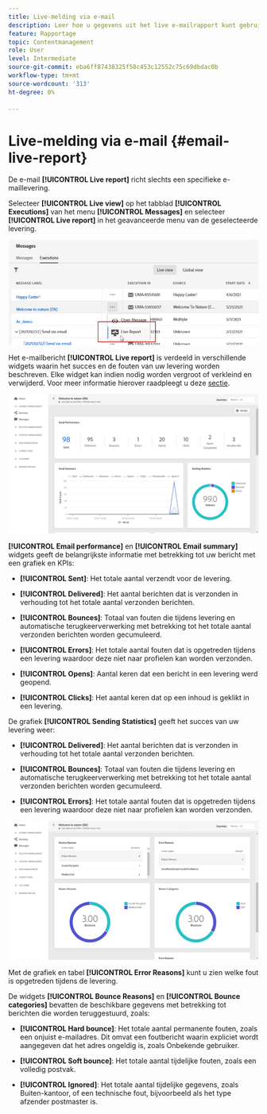 ```yaml
---
title: Live-melding via e-mail
description: Leer hoe u gegevens uit het live e-mailrapport kunt gebruiken
feature: Rapportage
topic: Contentmanagement
role: User
level: Intermediate
source-git-commit: eba6ff87438325f58c453c12552c75c69dbdac0b
workflow-type: tm+mt
source-wordcount: '313'
ht-degree: 0%

---
```


# Live-melding via e-mail {#email-live-report}

De e-mail **[!UICONTROL Live report]** richt slechts een specifieke e-maillevering.

Selecteer **[!UICONTROL Live view]** op het tabblad **[!UICONTROL Executions]** van het menu **[!UICONTROL Messages]** en selecteer **[!UICONTROL Live report]** in het geavanceerde menu van de geselecteerde levering.

![](../assets/live_report.png)

Het e-mailbericht **[!UICONTROL Live report]** is verdeeld in verschillende widgets waarin het succes en de fouten van uw levering worden beschreven. Elke widget kan indien nodig worden vergroot of verkleind en verwijderd. Voor meer informatie hierover raadpleegt u deze [sectie](live-report.md#modify-dashboard).

![](../assets/live_report_5.png)

**[!UICONTROL Email performance]** en  **[!UICONTROL Email summary]** widgets geeft de belangrijkste informatie met betrekking tot uw bericht met een grafiek en KPIs:

* **[!UICONTROL Sent]**: Het totale aantal verzendt voor de levering.

* **[!UICONTROL Delivered]**: Het aantal berichten dat is verzonden in verhouding tot het totale aantal verzonden berichten.

* **[!UICONTROL Bounces]**: Totaal van fouten die tijdens levering en automatische terugkeerverwerking met betrekking tot het totale aantal verzonden berichten worden gecumuleerd.

* **[!UICONTROL Errors]**: Het totale aantal fouten dat is opgetreden tijdens een levering waardoor deze niet naar profielen kan worden verzonden.

* **[!UICONTROL Opens]**: Aantal keren dat een bericht in een levering werd geopend.

* **[!UICONTROL Clicks]**: Het aantal keren dat op een inhoud is geklikt in een levering.

De grafiek **[!UICONTROL Sending Statistics]** geeft het succes van uw levering weer:

* **[!UICONTROL Delivered]**: Het aantal berichten dat is verzonden in verhouding tot het totale aantal verzonden berichten.

* **[!UICONTROL Bounces]**: Totaal van fouten die tijdens levering en automatische terugkeerverwerking met betrekking tot het totale aantal verzonden berichten worden gecumuleerd.

* **[!UICONTROL Errors]**: Het totale aantal fouten dat is opgetreden tijdens een levering waardoor deze niet naar profielen kan worden verzonden.

![](../assets/live_report_6.png)

Met de grafiek en tabel **[!UICONTROL Error Reasons]** kunt u zien welke fout is opgetreden tijdens de levering.

De widgets **[!UICONTROL Bounce Reasons]** en **[!UICONTROL Bounce categories]** bevatten de beschikbare gegevens met betrekking tot berichten die worden teruggestuurd, zoals:

* **[!UICONTROL Hard bounce]**: Het totale aantal permanente fouten, zoals een onjuist e-mailadres. Dit omvat een foutbericht waarin expliciet wordt aangegeven dat het adres ongeldig is, zoals Onbekende gebruiker.

* **[!UICONTROL Soft bounce]**: Het totale aantal tijdelijke fouten, zoals een volledig postvak.

* **[!UICONTROL Ignored]**: Het totale aantal tijdelijke gegevens, zoals Buiten-kantoor, of een technische fout, bijvoorbeeld als het type afzender postmaster is.
